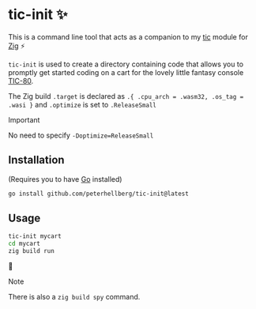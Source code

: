 # tic-init :sparkles:

This is a command line tool that acts as a companion to my
[tic](https://github.com/peterhellberg/tic) module
for [Zig](https://ziglang.org/) :zap:

`tic-init` is used to create a directory containing code that
allows you to promptly get started coding on a cart for the
lovely little fantasy console [TIC-80](https://tic80.com/).

The Zig build `.target` is declared as `.{ .cpu_arch = .wasm32, .os_tag = .wasi }`
and `.optimize` is set to `.ReleaseSmall`

> [!Important]
> No need to specify `-Doptimize=ReleaseSmall`

## Installation

(Requires you to have [Go](https://go.dev/) installed)

```sh
go install github.com/peterhellberg/tic-init@latest
```

## Usage

```sh
tic-init mycart
cd mycart
zig build run
```

:tada:

> [!Note]
> There is also a `zig build spy` command.
